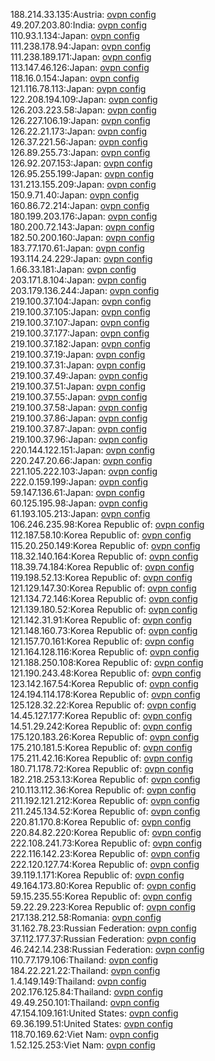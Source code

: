 188.214.33.135:Austria: [ovpn config](vpn/188_214_33_135.ovpn)  
49.207.203.80:India: [ovpn config](vpn/49_207_203_80.ovpn)  
110.93.1.134:Japan: [ovpn config](vpn/110_93_1_134.ovpn)  
111.238.178.94:Japan: [ovpn config](vpn/111_238_178_94.ovpn)  
111.238.189.171:Japan: [ovpn config](vpn/111_238_189_171.ovpn)  
113.147.46.126:Japan: [ovpn config](vpn/113_147_46_126.ovpn)  
118.16.0.154:Japan: [ovpn config](vpn/118_16_0_154.ovpn)  
121.116.78.113:Japan: [ovpn config](vpn/121_116_78_113.ovpn)  
122.208.194.109:Japan: [ovpn config](vpn/122_208_194_109.ovpn)  
126.203.223.58:Japan: [ovpn config](vpn/126_203_223_58.ovpn)  
126.227.106.19:Japan: [ovpn config](vpn/126_227_106_19.ovpn)  
126.22.21.173:Japan: [ovpn config](vpn/126_22_21_173.ovpn)  
126.37.221.56:Japan: [ovpn config](vpn/126_37_221_56.ovpn)  
126.89.255.73:Japan: [ovpn config](vpn/126_89_255_73.ovpn)  
126.92.207.153:Japan: [ovpn config](vpn/126_92_207_153.ovpn)  
126.95.255.199:Japan: [ovpn config](vpn/126_95_255_199.ovpn)  
131.213.155.209:Japan: [ovpn config](vpn/131_213_155_209.ovpn)  
150.9.71.40:Japan: [ovpn config](vpn/150_9_71_40.ovpn)  
160.86.72.214:Japan: [ovpn config](vpn/160_86_72_214.ovpn)  
180.199.203.176:Japan: [ovpn config](vpn/180_199_203_176.ovpn)  
180.200.72.143:Japan: [ovpn config](vpn/180_200_72_143.ovpn)  
182.50.200.160:Japan: [ovpn config](vpn/182_50_200_160.ovpn)  
183.77.170.61:Japan: [ovpn config](vpn/183_77_170_61.ovpn)  
193.114.24.229:Japan: [ovpn config](vpn/193_114_24_229.ovpn)  
1.66.33.181:Japan: [ovpn config](vpn/1_66_33_181.ovpn)  
203.171.8.104:Japan: [ovpn config](vpn/203_171_8_104.ovpn)  
203.179.136.244:Japan: [ovpn config](vpn/203_179_136_244.ovpn)  
219.100.37.104:Japan: [ovpn config](vpn/219_100_37_104.ovpn)  
219.100.37.105:Japan: [ovpn config](vpn/219_100_37_105.ovpn)  
219.100.37.107:Japan: [ovpn config](vpn/219_100_37_107.ovpn)  
219.100.37.177:Japan: [ovpn config](vpn/219_100_37_177.ovpn)  
219.100.37.182:Japan: [ovpn config](vpn/219_100_37_182.ovpn)  
219.100.37.19:Japan: [ovpn config](vpn/219_100_37_19.ovpn)  
219.100.37.31:Japan: [ovpn config](vpn/219_100_37_31.ovpn)  
219.100.37.49:Japan: [ovpn config](vpn/219_100_37_49.ovpn)  
219.100.37.51:Japan: [ovpn config](vpn/219_100_37_51.ovpn)  
219.100.37.55:Japan: [ovpn config](vpn/219_100_37_55.ovpn)  
219.100.37.58:Japan: [ovpn config](vpn/219_100_37_58.ovpn)  
219.100.37.86:Japan: [ovpn config](vpn/219_100_37_86.ovpn)  
219.100.37.87:Japan: [ovpn config](vpn/219_100_37_87.ovpn)  
219.100.37.96:Japan: [ovpn config](vpn/219_100_37_96.ovpn)  
220.144.122.151:Japan: [ovpn config](vpn/220_144_122_151.ovpn)  
220.247.20.66:Japan: [ovpn config](vpn/220_247_20_66.ovpn)  
221.105.222.103:Japan: [ovpn config](vpn/221_105_222_103.ovpn)  
222.0.159.199:Japan: [ovpn config](vpn/222_0_159_199.ovpn)  
59.147.136.61:Japan: [ovpn config](vpn/59_147_136_61.ovpn)  
60.125.195.98:Japan: [ovpn config](vpn/60_125_195_98.ovpn)  
61.193.105.213:Japan: [ovpn config](vpn/61_193_105_213.ovpn)  
106.246.235.98:Korea Republic of: [ovpn config](vpn/106_246_235_98.ovpn)  
112.187.58.10:Korea Republic of: [ovpn config](vpn/112_187_58_10.ovpn)  
115.20.250.149:Korea Republic of: [ovpn config](vpn/115_20_250_149.ovpn)  
118.32.140.164:Korea Republic of: [ovpn config](vpn/118_32_140_164.ovpn)  
118.39.74.184:Korea Republic of: [ovpn config](vpn/118_39_74_184.ovpn)  
119.198.52.13:Korea Republic of: [ovpn config](vpn/119_198_52_13.ovpn)  
121.129.147.30:Korea Republic of: [ovpn config](vpn/121_129_147_30.ovpn)  
121.134.72.146:Korea Republic of: [ovpn config](vpn/121_134_72_146.ovpn)  
121.139.180.52:Korea Republic of: [ovpn config](vpn/121_139_180_52.ovpn)  
121.142.31.91:Korea Republic of: [ovpn config](vpn/121_142_31_91.ovpn)  
121.148.160.73:Korea Republic of: [ovpn config](vpn/121_148_160_73.ovpn)  
121.157.70.161:Korea Republic of: [ovpn config](vpn/121_157_70_161.ovpn)  
121.164.128.116:Korea Republic of: [ovpn config](vpn/121_164_128_116.ovpn)  
121.188.250.108:Korea Republic of: [ovpn config](vpn/121_188_250_108.ovpn)  
121.190.243.48:Korea Republic of: [ovpn config](vpn/121_190_243_48.ovpn)  
123.142.167.54:Korea Republic of: [ovpn config](vpn/123_142_167_54.ovpn)  
124.194.114.178:Korea Republic of: [ovpn config](vpn/124_194_114_178.ovpn)  
125.128.32.22:Korea Republic of: [ovpn config](vpn/125_128_32_22.ovpn)  
14.45.127.177:Korea Republic of: [ovpn config](vpn/14_45_127_177.ovpn)  
14.51.29.242:Korea Republic of: [ovpn config](vpn/14_51_29_242.ovpn)  
175.120.183.26:Korea Republic of: [ovpn config](vpn/175_120_183_26.ovpn)  
175.210.181.5:Korea Republic of: [ovpn config](vpn/175_210_181_5.ovpn)  
175.211.42.16:Korea Republic of: [ovpn config](vpn/175_211_42_16.ovpn)  
180.71.178.72:Korea Republic of: [ovpn config](vpn/180_71_178_72.ovpn)  
182.218.253.13:Korea Republic of: [ovpn config](vpn/182_218_253_13.ovpn)  
210.113.112.36:Korea Republic of: [ovpn config](vpn/210_113_112_36.ovpn)  
211.192.121.212:Korea Republic of: [ovpn config](vpn/211_192_121_212.ovpn)  
211.245.134.52:Korea Republic of: [ovpn config](vpn/211_245_134_52.ovpn)  
220.81.170.8:Korea Republic of: [ovpn config](vpn/220_81_170_8.ovpn)  
220.84.82.220:Korea Republic of: [ovpn config](vpn/220_84_82_220.ovpn)  
222.108.241.73:Korea Republic of: [ovpn config](vpn/222_108_241_73.ovpn)  
222.116.142.23:Korea Republic of: [ovpn config](vpn/222_116_142_23.ovpn)  
222.120.127.74:Korea Republic of: [ovpn config](vpn/222_120_127_74.ovpn)  
39.119.1.171:Korea Republic of: [ovpn config](vpn/39_119_1_171.ovpn)  
49.164.173.80:Korea Republic of: [ovpn config](vpn/49_164_173_80.ovpn)  
59.15.235.55:Korea Republic of: [ovpn config](vpn/59_15_235_55.ovpn)  
59.22.29.223:Korea Republic of: [ovpn config](vpn/59_22_29_223.ovpn)  
217.138.212.58:Romania: [ovpn config](vpn/217_138_212_58.ovpn)  
31.162.78.23:Russian Federation: [ovpn config](vpn/31_162_78_23.ovpn)  
37.112.177.37:Russian Federation: [ovpn config](vpn/37_112_177_37.ovpn)  
46.242.14.238:Russian Federation: [ovpn config](vpn/46_242_14_238.ovpn)  
110.77.179.106:Thailand: [ovpn config](vpn/110_77_179_106.ovpn)  
184.22.221.22:Thailand: [ovpn config](vpn/184_22_221_22.ovpn)  
1.4.149.149:Thailand: [ovpn config](vpn/1_4_149_149.ovpn)  
202.176.125.84:Thailand: [ovpn config](vpn/202_176_125_84.ovpn)  
49.49.250.101:Thailand: [ovpn config](vpn/49_49_250_101.ovpn)  
47.154.109.161:United States: [ovpn config](vpn/47_154_109_161.ovpn)  
69.36.199.51:United States: [ovpn config](vpn/69_36_199_51.ovpn)  
118.70.169.62:Viet Nam: [ovpn config](vpn/118_70_169_62.ovpn)  
1.52.125.253:Viet Nam: [ovpn config](vpn/1_52_125_253.ovpn)  
